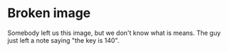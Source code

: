 # Broken image
Somebody left us this image, but we don't know what is means. The guy just left a note saying "the key is 140".
